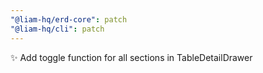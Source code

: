 ```yaml
---
"@liam-hq/erd-core": patch
"@liam-hq/cli": patch
---
```


✨ Add toggle function for all sections in TableDetailDrawer
